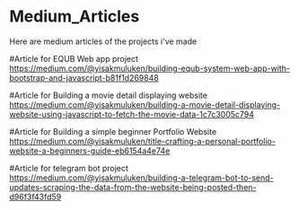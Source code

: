 # Medium_Articles
Here are medium articles of the projects i've made 

#Article for EQUB Web app project
https://medium.com/@yisakmuluken/building-equb-system-web-app-with-bootstrap-and-javascript-b81f1d269848

#Article for Building a movie detail displaying website 
https://medium.com/@yisakmuluken/building-a-movie-detail-displaying-website-using-javascript-to-fetch-the-movie-data-1c7c3005c794

#Article for Building a simple beginner Portfolio Website
https://medium.com/@yisakmuluken/title-crafting-a-personal-portfolio-website-a-beginners-guide-eb6154a4e74e

#Article for telegram bot project
https://medium.com/@yisakmuluken/building-a-telegram-bot-to-send-updates-scraping-the-data-from-the-website-being-posted-then-d96f3f43fd59



